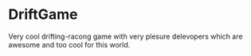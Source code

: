 # DriftGame
Very cool drifting-racong game with very plesure delevopers which are awesome and too cool for this world.
